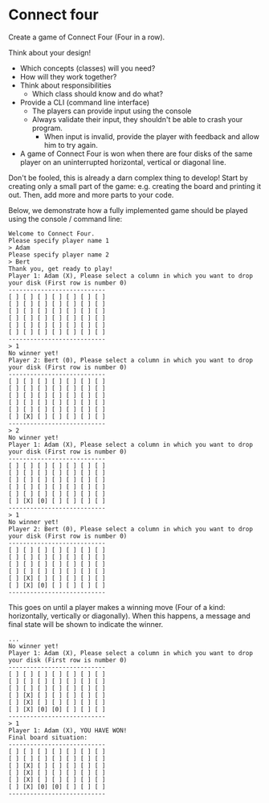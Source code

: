 # Connect four

Create a game of Connect Four (Four in a row).

Think about your design!
- Which concepts (classes) will you need?
- How will they work together?
- Think about responsibilities
    - Which class should know and do what?
- Provide a CLI (command line interface)
    - The players can provide input using the console
    - Always validate their input, they shouldn't be able to crash your program.
        - When input is invalid, provide the player with feedback and allow him to try again.
- A game of Connect Four is won when there are four disks 
of the same player on an uninterrupted horizontal, vertical or diagonal line.

Don't be fooled, this is already a darn complex thing to develop!
Start by creating only a small part of the game: e.g. creating the board and printing it out.
Then, add more and more parts to your code.

Below, we demonstrate how a fully implemented game should be played using the console / command line:

```
Welcome to Connect Four.
Please specify player name 1
> Adam
Please specify player name 2
> Bert
Thank you, get ready to play!
Player 1: Adam (X), Please select a column in which you want to drop your disk (First row is number 0)
---------------------------
[ ] [ ] [ ] [ ] [ ] [ ] [ ]
[ ] [ ] [ ] [ ] [ ] [ ] [ ]
[ ] [ ] [ ] [ ] [ ] [ ] [ ]
[ ] [ ] [ ] [ ] [ ] [ ] [ ]
[ ] [ ] [ ] [ ] [ ] [ ] [ ]
[ ] [ ] [ ] [ ] [ ] [ ] [ ]
---------------------------
> 1
No winner yet!
Player 2: Bert (0), Please select a column in which you want to drop your disk (First row is number 0)
---------------------------
[ ] [ ] [ ] [ ] [ ] [ ] [ ]
[ ] [ ] [ ] [ ] [ ] [ ] [ ]
[ ] [ ] [ ] [ ] [ ] [ ] [ ]
[ ] [ ] [ ] [ ] [ ] [ ] [ ]
[ ] [ ] [ ] [ ] [ ] [ ] [ ]
[ ] [X] [ ] [ ] [ ] [ ] [ ]
---------------------------
> 2
No winner yet!
Player 1: Adam (X), Please select a column in which you want to drop your disk (First row is number 0)
---------------------------
[ ] [ ] [ ] [ ] [ ] [ ] [ ]
[ ] [ ] [ ] [ ] [ ] [ ] [ ]
[ ] [ ] [ ] [ ] [ ] [ ] [ ]
[ ] [ ] [ ] [ ] [ ] [ ] [ ]
[ ] [ ] [ ] [ ] [ ] [ ] [ ]
[ ] [X] [0] [ ] [ ] [ ] [ ]
---------------------------
> 1
No winner yet!
Player 2: Bert (0), Please select a column in which you want to drop your disk (First row is number 0)
---------------------------
[ ] [ ] [ ] [ ] [ ] [ ] [ ]
[ ] [ ] [ ] [ ] [ ] [ ] [ ]
[ ] [ ] [ ] [ ] [ ] [ ] [ ]
[ ] [ ] [ ] [ ] [ ] [ ] [ ]
[ ] [X] [ ] [ ] [ ] [ ] [ ]
[ ] [X] [0] [ ] [ ] [ ] [ ]
---------------------------
```

This goes on until a player makes a winning move (Four of a kind: horizontally, vertically or diagonally).
When this happens, a message and final state will be shown to indicate the winner.

```
...
No winner yet!
Player 1: Adam (X), Please select a column in which you want to drop your disk (First row is number 0)
---------------------------
[ ] [ ] [ ] [ ] [ ] [ ] [ ]
[ ] [ ] [ ] [ ] [ ] [ ] [ ]
[ ] [ ] [ ] [ ] [ ] [ ] [ ]
[ ] [X] [ ] [ ] [ ] [ ] [ ]
[ ] [X] [ ] [ ] [ ] [ ] [ ]
[ ] [X] [0] [0] [ ] [ ] [ ]
---------------------------
> 1
Player 1: Adam (X), YOU HAVE WON!
Final board situation:
---------------------------
[ ] [ ] [ ] [ ] [ ] [ ] [ ]
[ ] [ ] [ ] [ ] [ ] [ ] [ ]
[ ] [X] [ ] [ ] [ ] [ ] [ ]
[ ] [X] [ ] [ ] [ ] [ ] [ ]
[ ] [X] [ ] [ ] [ ] [ ] [ ]
[ ] [X] [0] [0] [ ] [ ] [ ]
---------------------------
```